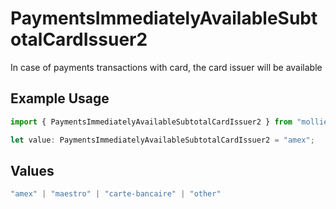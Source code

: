 # PaymentsImmediatelyAvailableSubtotalCardIssuer2

In case of payments transactions with card, the card issuer will be available

## Example Usage

```typescript
import { PaymentsImmediatelyAvailableSubtotalCardIssuer2 } from "mollie-api-typescript/models/operations";

let value: PaymentsImmediatelyAvailableSubtotalCardIssuer2 = "amex";
```

## Values

```typescript
"amex" | "maestro" | "carte-bancaire" | "other"
```